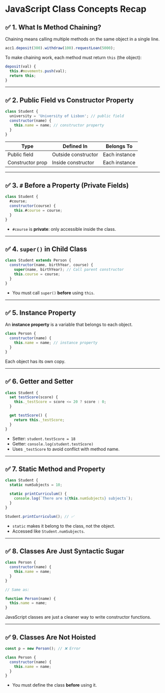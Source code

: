 # JavaScript Class Concepts Recap

## ✅ 1. What Is Method Chaining?

Chaining means calling multiple methods on the same object in a single line.

```js
acc1.deposit(300).withdraw(100).requestLoan(5000);
```

To make chaining work, each method must return `this` (the object):

```js
deposit(val) {
  this.#movements.push(val);
  return this;
}
```

---

## ✅ 2. Public Field vs Constructor Property

```js
class Student {
  university = 'University of Lisbon'; // public field
  constructor(name) {
    this.name = name; // constructor property
  }
}
```

| Type             | Defined In          | Belongs To    |
| ---------------- | ------------------- | ------------- |
| Public field     | Outside constructor | Each instance |
| Constructor prop | Inside constructor  | Each instance |

---

## ✅ 3. `#` Before a Property (Private Fields)

```js
class Student {
  #course;
  constructor(course) {
    this.#course = course;
  }
}
```

- `#course` is **private**: only accessible inside the class.

---

## ✅ 4. `super()` in Child Class

```js
class Student extends Person {
  constructor(name, birthYear, course) {
    super(name, birthYear); // Call parent constructor
    this.course = course;
  }
}
```

- You must call `super()` **before** using `this`.

---

## ✅ 5. Instance Property

An **instance property** is a variable that belongs to each object.

```js
class Person {
  constructor(name) {
    this.name = name; // instance property
  }
}
```

Each object has its own copy.

---

## ✅ 6. Getter and Setter

```js
class Student {
  set testScore(score) {
    this._testScore = score <= 20 ? score : 0;
  }

  get testScore() {
    return this._testScore;
  }
}
```

- Setter: `student.testScore = 18`
- Getter: `console.log(student.testScore)`
- Uses `_testScore` to avoid conflict with method name.

---

## ✅ 7. Static Method and Property

```js
class Student {
  static numSubjects = 10;

  static printCurriculum() {
    console.log(`There are ${this.numSubjects} subjects`);
  }
}

Student.printCurriculum(); // ✅
```

- `static` makes it belong to the class, not the object.
- Accessed like `Student.numSubjects`.

---

## ✅ 8. Classes Are Just Syntactic Sugar

```js
class Person {
  constructor(name) {
    this.name = name;
  }
}

// Same as:

function Person(name) {
  this.name = name;
}
```

JavaScript classes are just a cleaner way to write constructor functions.

---

## ✅ 9. Classes Are Not Hoisted

```js
const p = new Person(); // ❌ Error

class Person {
  constructor(name) {
    this.name = name;
  }
}
```

- You must define the class **before** using it.
